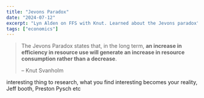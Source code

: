 ```yaml
---
title: "Jevons Paradox"
date: "2024-07-12"
excerpt: "Lyn Alden on FFS with Knut. Learned about the Jevons paradox"
tags: ["economics"]
---
```


>The Jevons Paradox states that, in the long term, **an increase in efficiency in resource use will generate an increase in resource consumption rather than a decrease**.
> 
> – Knut Svanholm

interesting thing to research, what you find interesting becomes your reality, Jeff booth, Preston Pysch etc